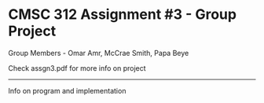 # CMSC 312 Assignment #3 - Group Project

Group Members - Omar Amr, McCrae Smith, Papa Beye

Check assgn3.pdf for more info on project

----------------------------------------------------------------

Info on program and implementation

